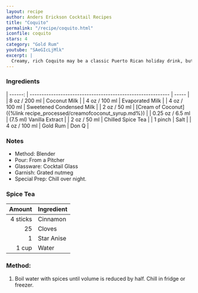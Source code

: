 ```yaml
---
layout: recipe
author: Anders Erickson Cocktail Recipes
title: "Coquito"
permalink: "/recipe/coquito.html"
iconfile: coquito
stars: 4
category: "Gold Rum"
youtube: "SAeGIcLjMlk"
excerpt: |
  Creamy, rich Coquito may be a classic Puerto Rican holiday drink, but don't let the seasons limit you—this combination of rum, milk, coconut, and spices tastes great any time of year.
---
```


### Ingredients

| ------: | ----------------------------------------------------------- | ----- |
| 8 oz / 200 ml | Coconut Milk |
| 4 oz / 100 ml | Evaporated Milk |
| 4 oz / 100 ml | Sweetened Condensed Milk |
| 2 oz / 50 ml | [Cream of Coconut]({%link recipe_processed/creamofcoconut_syrup.md%}) |
| 0.25 oz / 6.5 ml | (7.5 ml) Vanilla Extract |
| 2 oz / 50 ml | Chilled Spice Tea |
| 1 pinch | Salt |
| 4 oz / 100 ml | Gold Rum | Don Q |

### Notes

- Method: Blender
- Pour: From a Pitcher
- Glassware: Cocktail Glass
- Garnish: Grated nutmeg
- Special Prep: Chill over night.

### Spice Tea

|   Amount | Ingredient |
| -------: | ---------- |
| 4 sticks | Cinnamon   |
|       25 | Cloves     |
|        1 | Star Anise |
|    1 cup | Water      |

### Method:

1. Boil water with spices until volume is reduced by half. Chill in fridge or freezer.

